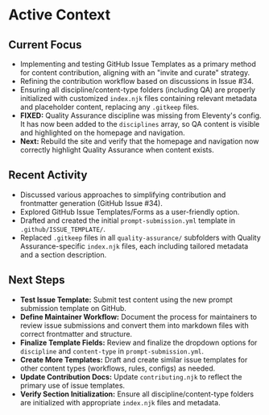 # Active Context

## Current Focus
- Implementing and testing GitHub Issue Templates as a primary method for content contribution, aligning with an "invite and curate" strategy.
- Refining the contribution workflow based on discussions in Issue #34.
- Ensuring all discipline/content-type folders (including QA) are properly initialized with customized `index.njk` files containing relevant metadata and placeholder content, replacing any `.gitkeep` files.
- **FIXED:** Quality Assurance discipline was missing from Eleventy's config. It has now been added to the `disciplines` array, so QA content is visible and highlighted on the homepage and navigation.
- **Next:** Rebuild the site and verify that the homepage and navigation now correctly highlight Quality Assurance when content exists.

## Recent Activity
- Discussed various approaches to simplifying contribution and frontmatter generation (GitHub Issue #34).
- Explored GitHub Issue Templates/Forms as a user-friendly option.
- Drafted and created the initial `prompt-submission.yml` template in `.github/ISSUE_TEMPLATE/`.
- Replaced `.gitkeep` files in all `quality-assurance/` subfolders with Quality Assurance-specific `index.njk` files, each including tailored metadata and a section description.

## Next Steps
- **Test Issue Template:** Submit test content using the new prompt submission template on GitHub.
- **Define Maintainer Workflow:** Document the process for maintainers to review issue submissions and convert them into markdown files with correct frontmatter and structure.
- **Finalize Template Fields:** Review and finalize the dropdown options for `discipline` and `content-type` in `prompt-submission.yml`.
- **Create More Templates:** Draft and create similar issue templates for other content types (workflows, rules, configs) as needed.
- **Update Contribution Docs:** Update `contributing.njk` to reflect the primary use of issue templates.
- **Verify Section Initialization:** Ensure all discipline/content-type folders are initialized with appropriate `index.njk` files and metadata. 